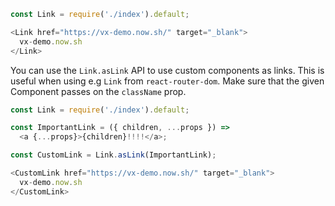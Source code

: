 ```js
const Link = require('./index').default;

<Link href="https://vx-demo.now.sh/" target="_blank">
  vx-demo.now.sh
</Link>
```

You can use the `Link.asLink` API to use custom components as links. This is useful when using e.g `Link` from `react-router-dom`. Make sure that the given Component passes on the `className` prop.
```js
const Link = require('./index').default;

const ImportantLink = ({ children, ...props }) =>
  <a {...props}>{children}!!!!</a>;

const CustomLink = Link.asLink(ImportantLink);

<CustomLink href="https://vx-demo.now.sh/" target="_blank">
  vx-demo.now.sh
</CustomLink>
```
